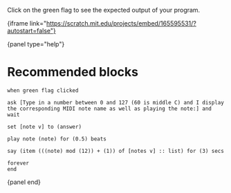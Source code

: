 Click on the green flag to see the expected output of your program.

{iframe link="https://scratch.mit.edu/projects/embed/165595531/?autostart=false"}

{panel type="help"}

# Recommended blocks

<pre><code class="scratch:split:random">when green flag clicked

ask [Type in a number between 0 and 127 (60 is middle C) and I display the corresponding MIDI note name as well as playing the note:] and wait

set [note v] to (answer)

play note (note) for (0.5) beats

say (item (((note) mod (12)) + (1)) of [notes v] :: list) for (3) secs

forever
end
</code></pre>

{panel end}